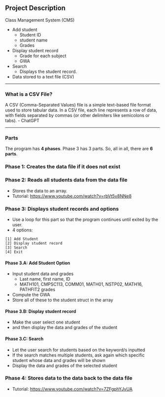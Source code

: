 ## Project Description

Class Management System (CMS)

- Add student
  - Student ID
  - student name
  - Grades
- Display student record
  - Grade for each subject
  - GWA
- Search
  - Displays the student record.
- Data stored to a text file (CSV)

***

### What is a CSV File?

A CSV (Comma-Separated Values) file is a simple text-based file format used to store tabular data. In a CSV file, each line represents a row of data, with fields separated by commas (or other delimiters like semicolons or tabs). - ChatGPT

***

### Parts

The program has **4 phases**.
Phase 3 has 3 parts.
So, all in all, there are **6 parts**.

### Phase 1: Creates the data file if it does not exist

### Phase 2: Reads all students data from the data file

- Stores the data to an array.
- Tutorial: https://www.youtube.com/watch?v=rbVt5v8NNe8

### Phase 3: Displays student records and options

- Use a loop for this part so that the program
  continues until exited by the user.
- 4 options:

```
[1] Add Student
[2] Display student record
[3] Search
[4] Exit
```

#### Phase 3.A: Add Student Option

- Input student data and grades
  - Last name, first name, ID
  - MATH101, CMPSC113, COMM01, MATH01, NSTP02, MATH16, PATHFIT2 grades
- Compute the GWA
- Store all of these to the student struct in the array

#### Phase 3.B: Display student record

- Make the user select one student
- and then display the data and grades of the student

#### Phase 3.C: Search

- Let the user search for students
  based on the keyword/s inputted
- If the search matches multiple students, ask again which specific student whose data and grades will be shown
- Display the data and grades of the selected student

### Phase 4: Stores data to the data back to the data file

- Tutorial: https://www.youtube.com/watch?v=7ZFgphYJvUA
